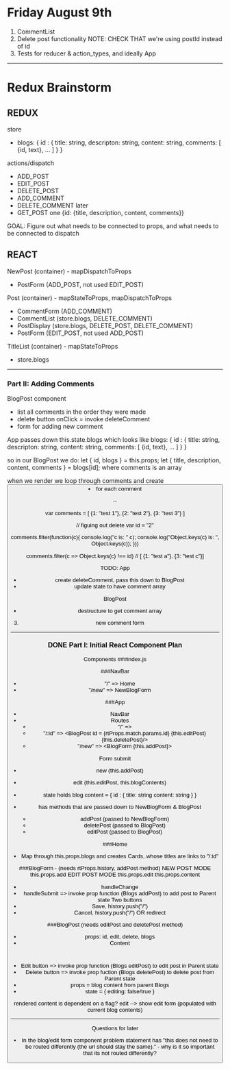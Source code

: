 # Friday August 9th
1. CommentList
2. Delete post functionality
NOTE: CHECK THAT we're using postId instead of id 
3. Tests for reducer & action_types, and ideally App

---

# Redux Brainstorm

## REDUX
store 
- blogs: {
      id : {
        title: string,
        descripton: string,
        content: string,
        comments: [ {id, text}, ... ]
      }
    }

actions/dispatch
- ADD_POST
- EDIT_POST
- DELETE_POST
- ADD_COMMENT
- DELETE_COMMENT
later
- GET_POST one {id: {title, description, content, comments}}

GOAL: Figure out what needs to be connected to props, and what needs to be connected to dispatch

## REACT

NewPost (container) -  mapDispatchToProps
- PostForm (ADD_POST, not used EDIT_POST)

Post (container) - mapStateToProps, mapDispatchToProps
- CommentForm (ADD_COMMENT)
- CommentList (store.blogs, DELETE_COMMENT)
- PostDisplay (store.blogs, DELETE_POST, DELETE_COMMENT)
- PostForm (EDIT_POST, not used ADD_POST)

TitleList (container) - mapStateToProps
- store.blogs




---

### Part II: Adding Comments
BlogPost component
- list all comments in the order they were made
- delete button onClick = invoke deleteComment
- form for adding new comment

App passes down this.state.blogs which looks like
blogs: {
      id : {
        title: string,
        descripton: string,
        content: string,
        comments: [ {id, text}, ... ]
      }
    }

so in our BlogPost we do:
let { id, blogs } = this.props;
let { title, description, content, comments } = blogs[id];
where comments is an array

when we render we loop through comments and create <button><li> for each comment

--

var comments = [
  {1: "test 1"},
  {2: "test 2"}, 
  {3: "test 3"}
]

// figuing out delete
var id = "2"

comments.filter(function(c){
  console.log("c is: " c);
  console.log("Object.keys(c) is: ", Object.keys(c));
}))

comments.filter(c => Object.keys(c) !== id) //  [ {1: "test a"}, {3: "test c"}]



TODO:
App 
- create deleteComment, pass this down to BlogPost
- update state to have comment array

BlogPost
- destructure to get comment array


3. new comment form

---

### DONE Part I: Initial React Component Plan
Components
###index.js
<BrowserRouter><App>

###NavBar
- "/" => Home
- "/new" => NewBlogForm

###App
- NavBar
- Routes
    * "/" => <Home blogs={this.state.blogs}/>
    * "/:id" => <BlogPost id = {rtProps.match.params.id} {this.editPost} {this.deletePost}/>
    * "/new" => <BlogForm {this.addPost}>

Form submit
- new (this.addPost)
- edit (this.editPost, this.blogContents)

- state holds blog content = {
    id : {
        title: string
        content: string
    }
}
- has methods that are passed down to NewBlogForm & BlogPost 
    - addPost (passed to NewBlogForm)
    - deletePost (passed to BlogPost)
    - editPost (passed to BlogPost)

###Home
- Map through this.props.blogs and creates Cards, whose titles are links to "/:id"

###BlogForm - (needs rtProps.history, addPost method) 
NEW POST MODE
this.props.add 
EDIT POST MODE
this.props.edit
this.props.content

- handleChange
- handleSubmit => invoke prop function (Blogs addPost) to add post to Parent state 
Two buttons
- Save, history.push("/")
- Cancel, history.push("/") OR redirect

###BlogPost (needs editPost and deletePost method)
- props: id, edit, delete, blogs
- Content <h1><p>
- Edit button => invoke prop function (Blogs editPost) to edit post in Parent state
- Delete button => invoke prop fuction (Blogs deletePost) to delete post from Parent state
- props = blog content from parent Blogs
- state = {
    editing: false/true
}

rendered content is dependent on a flag?
edit --> show edit form (populated with current blog contents)

---

Questions for later
* In the blog/edit form component problem statement has "this does not need to be routed differently (the url should stay the same)." - why is it so important that its not routed differently?

